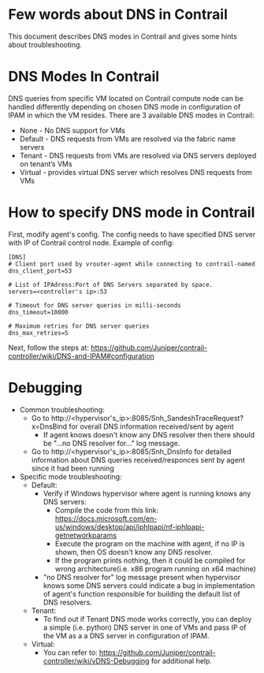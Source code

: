 # Few words about DNS in Contrail

This document describes DNS modes in Contrail and gives some hints about troubleshooting.

# DNS Modes In Contrail
DNS queries from specific VM located on Contrail compute node can be handled differently depending on chosen DNS mode in configuration of IPAM in which the VM resides. There are 3 available DNS modes in Contrail:
  * None - No DNS support for VMs
  * Default - DNS requests from VMs are resolved via the fabric name servers
  * Tenant - DNS requests from VMs are resolved via DNS servers deployed on tenant’s VMs
  * Virtual - provides virtual DNS server which resolves DNS requests from VMs

# How to specify DNS mode in Contrail

First, modify agent's config. The config needs to have specified DNS server with IP of Contrail control node. Example of config:

    [DNS]
    # Client port used by vrouter-agent while connecting to contrail-named
    dns_client_port=53

    # List of IPAdress:Port of DNS Servers separated by space.
    servers=<controller's ip>:53

    # Timeout for DNS server queries in milli-seconds
    dns_timeout=10000

    # Maximum retries for DNS server queries
    dns_max_retries=5

Next, follow the steps at:
https://github.com/Juniper/contrail-controller/wiki/DNS-and-IPAM#configuration

# Debugging

* Common troubleshooting:
  * Go to http://<hypervisor's_ip>:8085/Snh_SandeshTraceRequest?x=DnsBind for overall DNS information received/sent by agent
    * If agent knows doesn't know any DNS resolver then there should be "...no DNS resolver for..." log message.
  * Go to http://<hypervisor's_ip>:8085/Snh_DnsInfo for detailed information about DNS queries received/responces sent by agent since it had been running
* Specific mode troubleshooting:
  * Default:
    * Verify if Windows hypervisor where agent is running knows any DNS servers:
      * Compile the code from this link: https://docs.microsoft.com/en-us/windows/desktop/api/iphlpapi/nf-iphlpapi-getnetworkparams
      * Execute the program on the machine with agent, if no IP is shown, then OS doesn't know any DNS resolver.
      * If the program prints nothing, then it could be compiled for wrong architecture(i.e. x86 program running on x64 machine)
    * "no DNS resolver for" log message present when hypervisor knows some DNS servers could indicate a bug in implementation of agent's function responsible for building the default list of DNS resolvers.
  * Tenant:
    * To find out if Tenant DNS mode works correctly, you can deploy a simple (i.e. python) DNS server in one of VMs and pass IP of the VM as a a DNS server in configuration of IPAM.
  * Virtual:
    * You can refer to:
https://github.com/Juniper/contrail-controller/wiki/vDNS-Debugging for additional help.